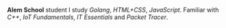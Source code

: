 **Alem School** student
I study *Golang*, *HTML+CSS*, *JavaScript*.
Familiar with *C++*, *IoT Fundamentals*, *IT Essentials* and *Packet Tracer*.